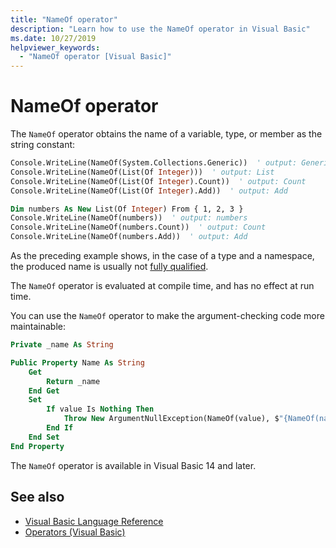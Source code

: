 ```yaml
---
title: "NameOf operator"
description: "Learn how to use the NameOf operator in Visual Basic"
ms.date: 10/27/2019
helpviewer_keywords:
  - "NameOf operator [Visual Basic]"
---
```

# NameOf operator

The `NameOf` operator obtains the name of a variable, type, or member as the string constant:

```vb
Console.WriteLine(NameOf(System.Collections.Generic))  ' output: Generic
Console.WriteLine(NameOf(List(Of Integer)))  ' output: List
Console.WriteLine(NameOf(List(Of Integer).Count))  ' output: Count
Console.WriteLine(NameOf(List(Of Integer).Add))  ' output: Add

Dim numbers As New List(Of Integer) From { 1, 2, 3 }
Console.WriteLine(NameOf(numbers))  ' output: numbers
Console.WriteLine(NameOf(numbers.Count))  ' output: Count
Console.WriteLine(NameOf(numbers.Add))  ' output: Add
```

As the preceding example shows, in the case of a type and a namespace, the produced name is usually not [fully qualified](~/_csharplang/spec/basic-concepts.md#fully-qualified-names).

The `NameOf` operator is evaluated at compile time, and has no effect at run time.

You can use the `NameOf` operator to make the argument-checking code more maintainable:

```vb
Private _name As String

Public Property Name As String
    Get
        Return _name
    End Get
    Set
        If value Is Nothing Then
            Throw New ArgumentNullException(NameOf(value), $"{NameOf(name)} cannot be null.")
        End If
    End Set
End Property
```

The `NameOf` operator is available in Visual Basic 14 and later.

## See also

- [Visual Basic Language Reference](../index.md)
- [Operators (Visual Basic)](index.md)
